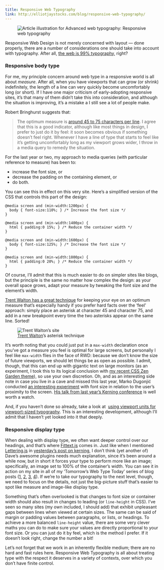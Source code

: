 ```yaml
---
title: Responsive Web Typography
link: http://elliotjaystocks.com/blog/responsive-web-typography/
---
```



<figure>
  <img src="http://elliotjaystocks.com/assets/5345c962d6af684c8c0002a5/article_rwt2.png" alt="Article illustration for Advanced web typography: Responsive web typography">
</figure>

Responsive Web Design is not merely concerned with layout — done properly, there are a number of considerations one should take into account with typography. After all, <a href="http://ia.net/blog/the-web-is-all-about-typography-period/">the web is 99% typography</a>, right?

### Responsive body type

For me, my principle concern around web type in a responsive world is all about <em>measure</em>. After all, when you have viewports that can grow (or shrink) indefinitely, the length of a line can very quickly become uncomfortably long (or short). If I have one major criticism of early-adopting responsive sites, it’s that many of them didn’t take this into consideration, and although the situation is improving, it’s a mistake a I still see a lot of people make.

Robert Bringhurst suggests that:

> The optimum measure is <a href="http://webtypography.net/2.1.2">around 45 to 75 characters per line</a>. I agree that this is a good indicator, although like most things in design, I prefer to just do it by feel: it soon becomes obvious if something doesn’t feel right. Whenever I have a line of type that starts to feel like it’s getting uncomfortably long as my viewport grows wider, I throw in a media query to remedy the situation.

For the last year or two, my approach to media queries (with particular reference to measure) has been to:

- increase the font size, or
- decrease the padding on the containing element, or
- do both.

You can see this in effect on this very site. Here’s a simplified version of the <span class="caps">CSS</span> that controls this part of the design:

```
@media screen and (min-width:1200px) {
  body { font-size:110%; } /* Increase the font size */
}

@media screen and (min-width:1400px) {
  html { padding:0 15%; } /* Reduce the container width */
}

@media screen and (min-width:1600px) {
  body { font-size:125%; } /* Increase the font size */
}

@media screen and (min-width:1800px) {
  html { padding:0 20%; } /* Reduce the container width */
}
```

Of course, I’ll admit that this is much easier to do on simpler sites like blogs, but the principle is the same no matter how complex the design: as your overall space grows, adapt your measure by tweaking the font size and the element’s width.

<a href="http://trentwalton.com/2012/06/19/fluid-type/">Trent Walton has a great technique</a> for keeping your eye on an optimum measure that’s especially handy if you prefer hard facts over the ‘feel’ approach: simply place an asterisk at character 45 and character 75, and add in a new breakpoint every time the two asterisks appear on the same line. Sorted!

<figure>
  <img src="http://elliotjaystocks.com/assets/5345b1be4f720a79900003bc/article_trent.png" alt="Trent Walton’s site">
  <figcaption><a href="http://trentwalton.com/2012/06/19/fluid-type/">Trent Walton</a>’s asterisk technique</figcaption>
</figure>

It’s worth noting that you could just put in a <code>max-width</code> declaration once you’ve got a measure you feel is optimal for large screens, but personally I feel like <code>max-width</code> flies in the face of <span class="caps">RWD</span>: because we don’t know the size of future viewports, we should let things be as open as possible. I admit, though, that this can end up with gigantic text on large monitors (as an experiment, I took this to its logical conclusion with <a href="http://csszengarden.com/217/">my recent <span class="caps">CSS</span> Zen Garden theme</a>), so use your own discretion. Oh, and as an interesting side note in case you live in a cave and missed this last year, Marko Dugonjić conducted <a href="http://webdesign.maratz.com/lab/responsivetypography/">an interesting experiment</a> with font size in relation to the user’s proximity to the screen. <a href="http://vimeo.com/74368443">His talk from last year’s Kerning conference</a> is well worth a watch.

And, if you haven’t done so already, take a look at &nbsp;<a href="http://css-tricks.com/viewport-sized-typography/">using viewport units for viewport-sized typography</a>. This is an interesting development, although I’ll admit that I haven’t yet looked into it that deeply.

### Responsive display type

When dealing with display type, we often want deeper control over our headings, and that’s where <a href="http://fittextjs.com/">Fittext.js</a> comes in. Just like when I mentioned <a href="http://letteringjs.com/">Lettering.js</a> in <a href="http://elliotjaystocks.com/blog/kerning/">yesterday’s post on kerning</a>, I don’t think (yet another of) Dave’s awesome plugins needs much explanation, since it’s been around a while now, but in short it forces your type to perform more like an image; specifically, an image set to 100% of the container’s width. You can see it in action on my site in all of my ’Tomorrow’s Web Type Today’ series of blog posts (<a href="http://elliotjaystocks.com/blog/the-fine-flourish-of-the-ligature/">1</a>, <a href="http://elliotjaystocks.com/blog/expert-subsets-for-css-in-123/">2</a>, <a href="http://elliotjaystocks.com/blog/say-it-with-a-swash/">3</a>, <a href="http://elliotjaystocks.com/blog/stylesets/">4</a>).
If we’re to take our typography to the next level, though, we need to focus on the details, not just the big-picture stuff that’s easier to spot like measure and image-like display type.

Something that’s often overlooked is that changes to font size or container width should also result in changes to leading (or `line-height` in <span class="caps">CSS</span>). I’ve seen so many sites (my own included, I should add) that exhibit unpleasant gaps between lines when viewed at certain sizes. The same can be said of margin or padding values between paragraphs, or lists, or headings. To achieve a more balanced `line-height` value, there are some very clever maths you can do to make sure your values are directly proportional to your font size. Or you can just do it by feel, which is the method I prefer. If it doesn’t look right, change the number a bit!

Let’s not forget that we work in an inherently flexible medium; there are no hard and fast rules here. Responsive Web Typography is all about treating type with the respect it deserves in a variety of contexts, over which you don’t have finite control.
